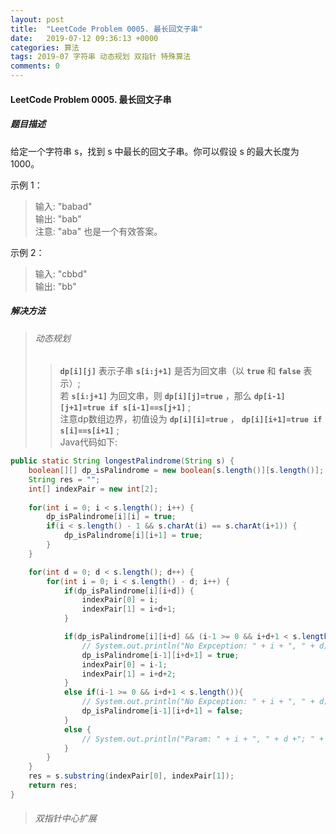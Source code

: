 ```yaml
---
layout: post
title:  "LeetCode Problem 0005. 最长回文子串"
date:   2019-07-12 09:36:13 +0000
categories: 算法
tags: 2019-07 字符串 动态规划 双指针 特殊算法
comments: 0
---
```


#### LeetCode Problem 0005. 最长回文子串
##### 题目描述
给定一个字符串 s，找到 s 中最长的回文子串。你可以假设 s 的最大长度为 1000。

示例 1：  

> 输入: "babad"  
> 输出: "bab"  
> 注意: "aba" 也是一个有效答案。

示例 2：

> 输入: "cbbd"  
> 输出: "bb"

##### 解决方法

> ###### 动态规划  
>>  **`dp[i][j]`** 表示子串 **`s[i:j+1]`** 是否为回文串（以 **`true`** 和 **`false`** 表示）;  
>> 若 **`s[i:j+1]`** 为回文串，则 **`dp[i][j]=true`** ，那么 **`dp[i-1][j+1]=true if s[i-1]==s[j+1]`** ;  
>> 注意dp数组边界，初值设为 **`dp[i][i]=true`** ， **`dp[i][i+1]=true if s[i]==s[i+1]`** ;  
>> Java代码如下:  

```java
public static String longestPalindrome(String s) {
    boolean[][] dp_isPalindrome = new boolean[s.length()][s.length()];
    String res = "";
    int[] indexPair = new int[2];
    
    for(int i = 0; i < s.length(); i++) {
        dp_isPalindrome[i][i] = true;
        if(i < s.length() - 1 && s.charAt(i) == s.charAt(i+1)) {
            dp_isPalindrome[i][i+1] = true;
        }
    }

    for(int d = 0; d < s.length(); d++) {
        for(int i = 0; i < s.length() - d; i++) {
            if(dp_isPalindrome[i][i+d]) {
                indexPair[0] = i;
                indexPair[1] = i+d+1;
            }

            if(dp_isPalindrome[i][i+d] && (i-1 >= 0 && i+d+1 < s.length()) && s.charAt(i-1) == s.charAt(i+d+1)) {
                // System.out.println("No Expception: " + i + ", " + d);
                dp_isPalindrome[i-1][i+d+1] = true;
                indexPair[0] = i-1;
                indexPair[1] = i+d+2;
            }
            else if(i-1 >= 0 && i+d+1 < s.length()){
                // System.out.println("No Expception: " + i + ", " + d);
                dp_isPalindrome[i-1][i+d+1] = false;
            }
            else {
                // System.out.println("Param: " + i + ", " + d +"; " + "Out of Bounds: " + (i-1) + ", " + (i+d+1));
            }
        }
    }
    res = s.substring(indexPair[0], indexPair[1]);
    return res;
}
```

> ###### 双指针中心扩展  